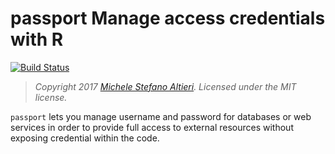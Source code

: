 passport Manage access credentials with R
=========================================

[![Build
Status](https://travis-ci.org/msaltieri/passport.svg?branch=master)](https://travis-ci.org/msaltieri/passport)

> *Copyright 2017 [Michele Stefano Altieri](http://github.com/msaltieri).
> Licensed under the MIT license.*

`passport` lets you manage username and password for databases or web services
in order to provide full access to external resources without exposing
credential within the code.